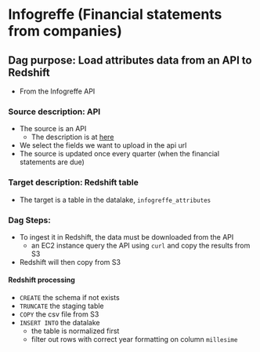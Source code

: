 # Infogreffe (Financial statements from companies)
## Dag purpose:  Load attributes data from an API to Redshift
- From the Infogreffe API

### Source description: API
- The source is an API
    - The description is at [here](https://opendata.datainfogreffe.fr/api/v1/console/datasets/1.0/search/)
- We select the fields we want to upload in the api url
- The source is updated once every quarter (when the financial statements are due)

### Target description: Redshift table
- The target is a table in the datalake, `infogreffe_attributes`

### Dag Steps:
- To ingest it in Redshift, the data must be downloaded from the API
    - an EC2 instance query the API using `curl` and copy the results from S3
- Redshift will then copy from S3

#### Redshift processing
- `CREATE` the schema if not exists
- `TRUNCATE` the staging table
- `COPY` the csv file from S3
- `INSERT INTO` the datalake
    - the table is normalized first
    - filter out rows with correct year formatting on column `millesime`
